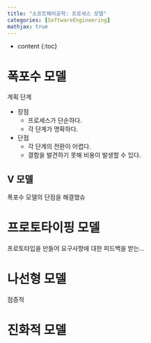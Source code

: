```yaml
---
title: "소프트웨어공학: 프로세스 모델"
categories: [SoftwareEngineering]
mathjax: true
---
```


* content
{:toc}


# 폭포수 모델

계획 단계





-   장점
    -   프로세스가 단순하다.
    -   각 단계가 명확하다.
-   단점
    -   각 단계의 전환이 어렵다.
    -   결함을 발견하기 못해 비용이 발생할 수 있다.

## V 모델

폭포수 모델의 단점을 해결했슈

# 프로토타이핑 모델

프로토타입을 만들어 요구사항에 대한 피드백을 받는...

# 나선형 모델

점증적

# 진화적 모델


